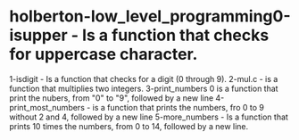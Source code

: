 # holberton-low_level_programming0-isupper - Is a function that checks for uppercase character.
1-isdigit - Is a function that checks for a digit (0 through 9).
2-mul.c - is a function that multiplies two integers.
3-print_numbers 0 is a function that print the nubers, from "0" to "9", followed by a new line
4-print_most_numbers - is a function that prints the numbers, fro 0 to 9 without 2 and 4, followed by a new line
5-more_numbers - Is a function that prints 10 times the numbers, from 0 to 14, followed by a new line.
